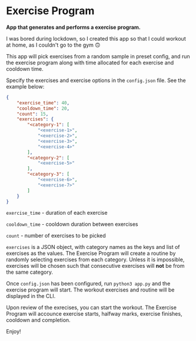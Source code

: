 # Exercise Program

**App that generates and performs a exercise program.**

I was bored during lockdown, so I created this app so that I could workout at home, as I couldn't go to the gym 🙃

This app will pick exercises from a random sample in preset config, and run the exercise program along with time allocated for each exercise and cooldown time.

Specify the exercises and exercise options in the `config.json` file. See the example below:

```json
{
    "exercise_time": 40,
    "cooldown_time": 20,
    "count": 15,
    "exercises": {
        "<category-1": [
            "<exercise-1>",
            "<exercise-2>",
            "<exercise-3>",
            "<exercise-4>"
        ],
        "<category-2": [
            "<exercise-5>"
        ],
        "<category-3": [
            "<exercise-6>",
            "<exercise-7>"
        ]
    }
}
```

`exercise_time` - duration of each exercise

`cooldown_time` - cooldown duration between exercises

`count` - number of exercises to be picked

`exercises` is a JSON object, with category names as the keys and list of exercises as the values. The Exercise Program will create a routine by randomly selecting exercises from each category. Unless it is impossible, exercises will be chosen such that consecutive exercises will **not** be from the same category.

Once `config.json` has been configured, run `python3 app.py` and the exercise program will start. The workout exercises and routine will be displayed in the CLI.

Upon review of the exrecises, you can start the workout. The Exercise Program will accounce exercise starts, halfway marks, exercise finishes, cooldown and completion.

Enjoy!
